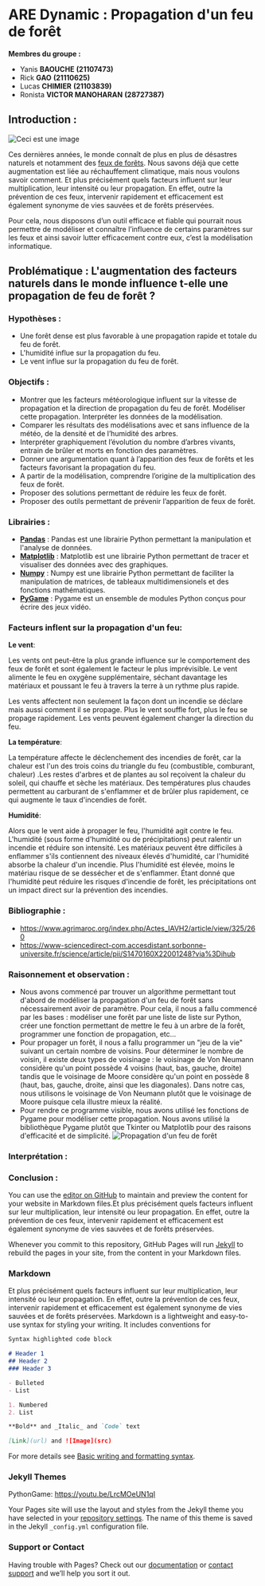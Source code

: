 # **ARE Dynamic : Propagation d'un feu de forêt**


**Membres du groupe :**
- Yanis **BAOUCHE** __(21107473)__
- Rick **GAO** __(21110625)__
- Lucas **CHIMIER** __(21103839)__
- Ronista **VICTOR MANOHARAN** __(28727387)__


## Introduction :

![Ceci est une image](https://upload.wikimedia.org/wikipedia/commons/d/d8/Deerfire_high_res_edit.jpg)

  Ces dernières années, le monde connaît de plus en plus de désastres naturels et
notamment des [feux de forêts](https://en.wikipedia.org/wiki/Wildfire). Nous savons déjà que cette augmentation est liée au
réchauffement climatique, mais nous voulons savoir comment. Et plus précisément quels facteurs influent sur leur multiplication, leur intensité ou leur
propagation. En effet, outre la prévention de ces feux, intervenir rapidement et efficacement est également synonyme de vies 
sauvées et de forêts préservées. 

  Pour cela, nous disposons d’un outil efficace et fiable qui pourrait nous permettre de modéliser et connaître
l’influence de certains paramètres sur les feux et ainsi savoir lutter efficacement contre eux,
c’est la modélisation informatique. 


## **Problématique : L'augmentation des facteurs naturels dans le monde influence t-elle une propagation de feu de forêt ?**


### Hypothèses :
- Une forêt dense est plus favorable à une propagation rapide et
totale du feu de forêt.
- L'humidité influe sur la propagation du feu.
- Le vent influe sur la propagation du feu de
forêt.


### Objectifs :
- Montrer que les facteurs météorologique influent sur la vitesse de
propagation et la direction de propagation du feu de forêt.
Modéliser cette propagation. Interpréter les données de la
modélisation.
- Comparer les résultats des modélisations avec et sans influence
de la météo, de la densité et de l’humidité des arbres.
- Interpréter graphiquement l’évolution du nombre d’arbres vivants,
entrain de brûler et morts en fonction des paramètres.
- Donner une argumentation quant à l’apparition des feux de forêts
et les facteurs favorisant la propagation du feu.
- A partir de la modélisation, comprendre l’origine de la
multiplication des feux de forêt.
- Proposer des solutions permettant de réduire les feux de forêt.
- Proposer des outils permettant de prévenir l’apparition de feux de
forêt.


### Librairies :

- [**Pandas**](https://pandas.pydata.org/) : Pandas est une librairie Python permettant la manipulation et l'analyse de données.
- [**Matplotlib**](https://matplotlib.org/) : Matplotlib est une librairie Python permettant de tracer et visualiser des données avec des graphiques.
- [**Numpy**](https://numpy.org/) : Numpy est une librairie Python permettant de faciliter la manipulation de matrices, de tableaux multidimensionels et des fonctions mathématiques.
- [**PyGame**](https://www.pygame.org/) : Pygame est un ensemble de modules Python conçus pour écrire des jeux vidéo.

### Facteurs inflent sur la propagation d'un feu:

**Le vent**:

Les vents ont peut-être la plus grande influence sur le comportement des feux de forêt et sont également le facteur le plus imprévisible. Le vent alimente le feu en oxygène supplémentaire, séchant davantage les matériaux et poussant le feu à travers la terre à un rythme plus rapide.

Les vents affectent non seulement la façon dont un incendie se déclare mais aussi comment il se propage. Plus le vent souffle fort, plus le feu se propage rapidement. Les vents peuvent également changer la direction du feu.

**La température**:

La température affecte le déclenchement des incendies de forêt, car la chaleur est l'un des trois coins du triangle du feu (combustible, comburant, chaleur) .Les restes d'arbres et de plantes au sol reçoivent la chaleur du soleil, qui chauffe et sèche les matériaux. Des températures plus chaudes permettent au carburant de s'enflammer et de brûler plus rapidement, ce qui augmente le taux d'incendies de forêt. 

**Humidité**:

Alors que le vent aide à propager le feu, l'humidité agit contre le feu. L'humidité (sous forme d'humidité ou de précipitations) peut ralentir un incendie et réduire son intensité. Les matériaux peuvent être difficiles à enflammer s'ils contiennent des niveaux élevés d'humidité, car l'humidité absorbe la chaleur d'un incendie. Plus l'humidité est élevée, moins le matériau risque de se dessécher et de s'enflammer.
Étant donné que l'humidité peut réduire les risques d'incendie de forêt, les précipitations ont un impact direct sur la prévention des incendies.


### Bibliographie :
- https://www.agrimaroc.org/index.php/Actes_IAVH2/article/view/325/260
- https://www-sciencedirect-com.accesdistant.sorbonne-universite.fr/science/article/pii/S1470160X22001248?via%3Dihub

### Raisonnement et observation :
- Nous avons commencé par trouver un algorithme permettant tout d'abord de modéliser la propagation d'un feu de forêt sans nécessairement avoir de paramètre. Pour cela, il nous a fallu commencé par les bases : modéliser une forêt par une liste de liste sur Python, créer une fonction permettant de mettre le feu à un arbre de la forêt, programmer une fonction de propagation, etc...
- Pour propager un forêt, il nous a fallu programmer un "jeu de la vie" suivant un certain nombre de voisins. Pour déterminer le nombre de voisin, il existe deux types de voisinage : le voisinage de Von Neumann considère qu'un point possède 4 voisins (haut, bas, gauche, droite) tandis que le voisinage de Moore considère qu'un point en possède 8 (haut, bas, gauche, droite, ainsi que les diagonales). Dans notre cas, nous utilisons le voisinage de Von Neumann plutôt que le voisinage de Moore puisque cela illustre mieux la réalité.
- Pour rendre ce programme visible, nous avons utilisé les fonctions de Pygame pour modéliser cette propagation. Nous avons utilisé la bibliothèque Pygame plutôt que Tkinter ou Matplotlib pour des raisons d'efficacité et de simplicité.
![Propagation d'un feu de forêt](https://s7.gifyu.com/images/enregistrement-de-lecran-2022-04-15-a-181849-v1u5zifc_z8exr3Z4.gif)



### Interprétation :


### Conclusion :



You can use the [editor on GitHub](https://github.com/ARE-dynamic-2022-G2-ScFo21-2B/Propagation_feu/edit/gh-pages/index.md) to maintain and preview the content for your website in Markdown files.Et plus précisément quels facteurs influent sur leur multiplication, leur intensité ou leur propagation. En effet, outre la prévention de ces feux, intervenir rapidement et efficacement est également synonyme de vies sauvées et de forêts préservées.

Whenever you commit to this repository, GitHub Pages will run [Jekyll](https://jekyllrb.com/) to rebuild the pages in your site, from the content in your Markdown files.

### Markdown
Et plus précisément quels facteurs influent sur leur multiplication, leur intensité ou leur propagation. En effet, outre la prévention de ces feux, intervenir rapidement et efficacement est également synonyme de vies sauvées et de forêts préservées.
Markdown is a lightweight and easy-to-use syntax for styling your writing. It includes conventions for

```markdown
Syntax highlighted code block

# Header 1
## Header 2
### Header 3

- Bulleted
- List

1. Numbered
2. List

**Bold** and _Italic_ and `Code` text

[Link](url) and ![Image](src)
```

For more details see [Basic writing and formatting syntax](https://docs.github.com/en/github/writing-on-github/getting-started-with-writing-and-formatting-on-github/basic-writing-and-formatting-syntax).

### Jekyll Themes
PythonGame: https://youtu.be/LrcMOeUN1qI

Your Pages site will use the layout and styles from the Jekyll theme you have selected in your [repository settings](https://github.com/ARE-dynamic-2022-G2-ScFo21-2B/Propagation_feu/settings/pages). The name of this theme is saved in the Jekyll `_config.yml` configuration file.

### Support or Contact

Having trouble with Pages? Check out our [documentation](https://docs.github.com/categories/github-pages-basics/) or [contact support](https://support.github.com/contact) and we’ll help you sort it out.
